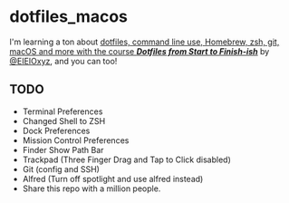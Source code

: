 # dotfiles_macos

I'm learning a ton about [dotfiles, command line use, Homebrew, zsh, git, macOS and more with the course ***Dotfiles from Start to Finish-ish***](http://dotfiles.eieio.xyz/) by [@EIEIOxyz](https://twitter.com/EIEIOxyz/), and you can too!

## TODO
- Terminal Preferences
- Changed Shell to ZSH
- Dock Preferences
- Mission Control Preferences
- Finder Show Path Bar
- Trackpad (Three Finger Drag and Tap to Click disabled)
- Git (config and SSH)
- Alfred (Turn off spotlight and use alfred instead)
- Share this repo with a million people.

